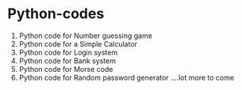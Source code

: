 # Python-codes

1. Python code for Number guessing game
2. Python code for a Simple Calculator
3. Python code for Login system
4. Python code for Bank system 
5. Python code for Morse code
6. Python code for Random password generator
....lot more to come

